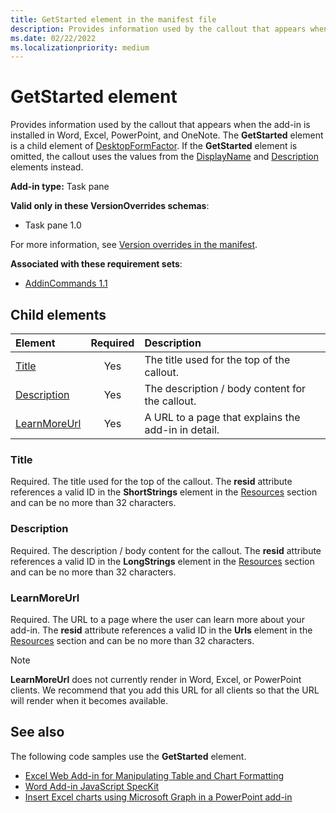 ```yaml
---
title: GetStarted element in the manifest file
description: Provides information used by the callout that appears when the add-in is installed in Word, Excel, PowerPoint, and OneNote.
ms.date: 02/22/2022
ms.localizationpriority: medium
---
```


# GetStarted element

Provides information used by the callout that appears when the add-in is installed in Word, Excel, PowerPoint, and OneNote. The **GetStarted** element is a child element of [DesktopFormFactor](desktopformfactor.md). If the **GetStarted** element is omitted, the callout uses the values from the [DisplayName](displayname.md) and [Description](description.md) elements instead.

**Add-in type:** Task pane

**Valid only in these VersionOverrides schemas**:

- Task pane 1.0

For more information, see [Version overrides in the manifest](/office/dev/add-ins/develop/add-in-manifests#version-overrides-in-the-manifest).

**Associated with these requirement sets**:

- [AddinCommands 1.1](../requirement-sets/common/add-in-commands-requirement-sets.md)

## Child elements

| Element                       | Required | Description                                        |
|:------------------------------|:--------:|:---------------------------------------------------|
| [Title](#title)               | Yes      | The title used for the top of the callout.     |
| [Description](#description)   | Yes      | The description / body content for the callout.|
| [LearnMoreUrl](#learnmoreurl) | Yes       | A URL to a page that explains the add-in in detail.   |

### Title 

Required. The title used for the top of the callout. The **resid** attribute references a valid ID in the **ShortStrings** element in the [Resources](resources.md) section and can be no more than 32 characters.

### Description

Required. The description / body content for the callout. The **resid** attribute references a valid ID in the **LongStrings** element in the [Resources](resources.md) section and can be no more than 32 characters.

### LearnMoreUrl

Required. The URL to a page where the user can learn more about your add-in. The **resid** attribute references a valid ID in the **Urls** element in the [Resources](resources.md) section and can be no more than 32 characters.

> [!NOTE]
> **LearnMoreUrl** does not currently render in Word, Excel, or PowerPoint clients. We recommend that you add this URL for all clients so that the URL will render when it becomes available. 

## See also

The following code samples use the **GetStarted** element.

* [Excel Web Add-in for Manipulating Table and Chart Formatting](https://github.com/OfficeDev/Excel-Add-in-JavaScript-SalesTracker)
* [Word Add-in JavaScript SpecKit](https://github.com/OfficeDev/Word-Add-in-JS-SpecKit)
* [Insert Excel charts using Microsoft Graph in a PowerPoint add-in](https://github.com/OfficeDev/PowerPoint-Add-in-Microsoft-Graph-ASPNET-InsertChart)
